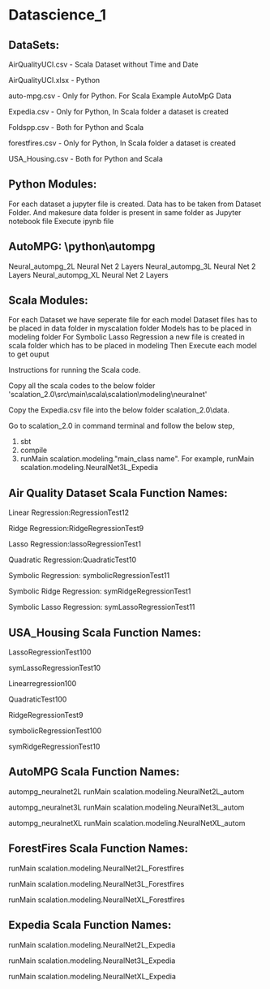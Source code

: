# Datascience_1

## DataSets:
  AirQualityUCI.csv   - Scala Dataset without Time and Date
  
  AirQualityUCI.xlsx - Python 
  
  auto-mpg.csv  - Only for Python. For Scala Example AutoMpG Data
  
  Expedia.csv - Only for Python, In Scala folder a dataset is created
  
  Foldspp.csv - Both for Python and Scala
  
  forestfires.csv - Only for Python, In Scala folder a dataset is created
  
  USA_Housing.csv - Both for Python and Scala
  


## Python Modules:

  For each dataset a jupyter file is created.
  Data has to be taken from Dataset Folder.
  And makesure data folder is present in same folder as Jupyter notebook file
  Execute ipynb file 

## AutoMPG: \python\autompg
   Neural_autompg_2L
    Neural Net 2 Layers
   Neural_autompg_3L
       Neural Net 2 Layers
   Neural_autompg_XL
       Neural Net 2 Layers

  
## Scala Modules:
  For each Dataset we have seperate file for each model
  Dataset files has to be placed in data folder in myscalation folder
  Models has to be placed in modeling folder
  For Symbolic Lasso Regression a new file is created in scala folder which has to be placed in modeling
  Then Execute each model to get ouput
  
Instructions for running the Scala code.

Copy all the scala codes to the below folder
'scalation_2.0\src\main\scala\scalation\modeling\neuralnet'

Copy the Expedia.csv file into the below folder
scalation_2.0\data.

Go to scalation_2.0 in command terminal and follow the below step,
1) sbt
2) compile
3) runMain scalation.modeling."main_class name". 
   For example, runMain scalation.modeling.NeuralNet3L_Expedia 
## Air Quality Dataset Scala Function Names:
Linear Regression:RegressionTest12

Ridge Regression:RidgeRegressionTest9

Lasso Regression:lassoRegressionTest1

Quadratic Regression:QuadraticTest10

Symbolic Regression: symbolicRegressionTest11

Symbolic Ridge Regression: symRidgeRegressionTest1

Symbolic Lasso Regression: symLassoRegressionTest11

## USA_Housing Scala Function Names:
LassoRegressionTest100

symLassoRegressionTest10

Linearregression100

QuadraticTest100

RidgeRegressionTest9

symbolicRegressionTest100

symRidgeRegressionTest10

## AutoMPG Scala Function Names:

autompg_neuralnet2L
runMain scalation.modeling.NeuralNet2L_autom

autompg_neuralnet3L
runMain scalation.modeling.NeuralNet3L_autom

autompg_neuralnetXL
runMain scalation.modeling.NeuralNetXL_autom


## ForestFires Scala Function Names:

runMain scalation.modeling.NeuralNet2L_Forestfires

runMain scalation.modeling.NeuralNet3L_Forestfires

runMain scalation.modeling.NeuralNetXL_Forestfires

## Expedia Scala Function Names:

runMain scalation.modeling.NeuralNet2L_Expedia

runMain scalation.modeling.NeuralNet3L_Expedia


runMain scalation.modeling.NeuralNetXL_Expedia




